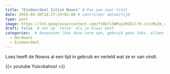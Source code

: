 ```yaml
---
title: "Eindoordeel Istick Nowos" # Pas aan naar titel
date: 2019-04-30T18:27:23+02:00 # controleer datum/tijd
type: post
image: https://lh3.googleusercontent.com/ft0k7iSWPuy2RSDilr9-cvlcMv2m_rh-0zLDoUFRDKizJxQVREdKVTJp2QgdM7y6JwLhGNYPSTJg2o6miACTNWchJ1AT4jxb5lK289WxSa5GHCzPyswZGdSkaKyIcNBZHTPKsU8pgwincfiGAqOGzHKr5nLGuX6lXE9Fl72vff-Q4wj0D_QEQH5VKbjPB6Mq_F7JcFn-WWPvUWSGEYUi450UKmWd96kSs7I9zdp9VnNM-kbdLIePlEHi6GnUHOa1T2BDAuuahvNWkYsi8s8duRloiRPo32ucIVRPsu51G5T8limj-Pxxi1RaXuh8ssay0Us0xM9wCUniG_BIzDiCVxEXQjvZvrHMKVMvkJR6NgyWIRa3Evs07qPW8fYnpZ7IuTX1ftW5CSn7GpjpvD2ZLvtlgn-u7qpmGNE2lV_IuyATFTyxt0traM42uSUSBLHk4S-fzDuXHGKPGTd60FbvjDj2xtlSvkBpUtldzTtjOwAd8Q5pxYzUfPiXskQnKQx0_qySq4xtkpns4vCE_oBtMhQV94sXLKQ9geCsr9LU7M3nhTIIjbUpadgvaF6fJgSAPfT4AeOTt4WgcNcnCkTzCPhI_W1xb_FodtxtlpEyuHN9MZaWKpxF0Md99JTEvPpFwmaT1wPyWRKc2MjPYil7TY07mY6V6MKoXSFBOrZRdFv5h7WIrJWB8Dl-pAggcTO2zAhJ-CssQbu_EVdKE0kU0P0ttA=w1716-h965-no
draft: false  # zet op 'false' als je klaar bent
categories:  # Aanpassen (hou deze vorm aan, gebruik geen tabs, alleen spaties)
  - Hardware
  - Eindoordeel
---
```


Loes heeft de Nowos al een tijd in gebruik en verteld wat ze er van vindt.

{{< youtube YuixvbahosI >}}
